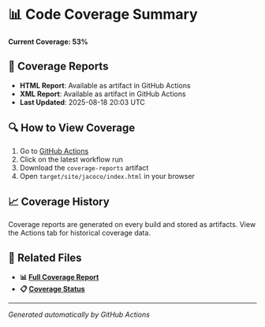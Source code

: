# 📊 Code Coverage Summary

**Current Coverage: 53%**

## 📁 Coverage Reports

- **HTML Report**: Available as artifact in GitHub Actions
- **XML Report**: Available as artifact in GitHub Actions
- **Last Updated**: 2025-08-18 20:03 UTC

## 🔍 How to View Coverage

1. Go to [GitHub Actions](https://github.com/Gqlex/gqlex-path-selection-java/actions)
2. Click on the latest workflow run
3. Download the `coverage-reports` artifact
4. Open `target/site/jacoco/index.html` in your browser

## 📈 Coverage History

Coverage reports are generated on every build and stored as artifacts.
View the Actions tab for historical coverage data.

## 🔗 Related Files

- **📊 [Full Coverage Report](https://github.com/Gqlex/gqlex-path-selection-java/blob/main/docs/COVERAGE_REPORT.md)**
- **📋 [Coverage Status](https://github.com/Gqlex/gqlex-path-selection-java/blob/main/docs/COVERAGE_STATUS.md)**

---
*Generated automatically by GitHub Actions*
